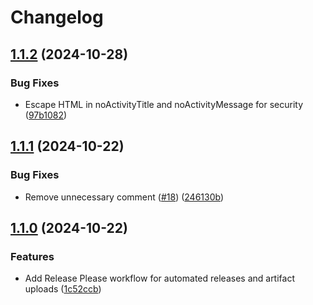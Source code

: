 # Changelog

## [1.1.2](https://github.com/discordplace/lantern/compare/server@v1.1.1...server@v1.1.2) (2024-10-28)


### Bug Fixes

* Escape HTML in noActivityTitle and noActivityMessage for security ([97b1082](https://github.com/discordplace/lantern/commit/97b1082ebc130627553e7759a5d5f667b1084a4d))

## [1.1.1](https://github.com/discordplace/lantern/compare/server@v1.1.0...server@v1.1.1) (2024-10-22)


### Bug Fixes

* Remove unnecessary comment ([#18](https://github.com/discordplace/lantern/issues/18)) ([246130b](https://github.com/discordplace/lantern/commit/246130bc6011b591197c3ae4e0c221a291fa1c81))

## [1.1.0](https://github.com/discordplace/lantern/compare/server-v1.0.0...server@v1.1.0) (2024-10-22)


### Features

* Add Release Please workflow for automated releases and artifact uploads ([1c52ccb](https://github.com/discordplace/lantern/commit/1c52ccb8e818f6013e0072a21f5a151a3219cc74))

